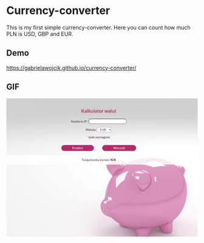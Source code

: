 # Currency-converter
This is my first simple currency-converter. Here you can count how much PLN is USD, GBP and EUR.

## Demo
https://gabrielawojcik.github.io/currency-converter/

## GIF
![Currency-converter](images/currency.gif)
